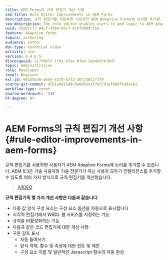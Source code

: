 ```yaml
---
title: AEM Forms의 규칙 편집기 개선 사항
seo-title: Rule Editor Improvements in AEM Forms
description: 규칙 편집기를 사용하면 사용자가 AEM Adaptive Forms에 논리를 추가할 수 있습니다. AEM 6.3은 기술 사용자와 기술 전문가가 아닌 사용자 모두가 인텔리전스를 추가할 수 있도록 여러 가지 방식으로 규칙 편집기를 개선했습니다.
seo-description: The rule editor enables users to add logic to AEM Adaptive Forms. AEM 6.3 improves the rule editor in several ways making it easier and faster for both technical and non-technical users alike to add intelligence.
uuid: 35e8cc7c-04cf-43b4-bbc7-41bfd909cfba
feature: Adaptive Forms
topics: authoring
audience: author
doc-type: technical video
activity: use
version: 6.4,6.5
discoiquuid: 51750b3f-1fda-43ae-b3ed-1eede83b19d5
topic: Administration
role: Developer
level: Beginner
exl-id: 98a35bd9-a659-41f9-a772-267730c1f579
source-git-commit: d7b1ab815d9c8a0d0342f7b57d1efb08fb39a26a
workflow-type: tm+mt
source-wordcount: '145'
ht-degree: 0%

---
```


# AEM Forms의 규칙 편집기 개선 사항 {#rule-editor-improvements-in-aem-forms}

규칙 편집기를 사용하면 사용자가 AEM Adaptive Forms에 논리를 추가할 수 있습니다. AEM 6.3은 기술 사용자와 기술 전문가가 아닌 사용자 모두가 인텔리전스를 추가할 수 있도록 여러 가지 방식으로 규칙 편집기를 개선했습니다.

>[!VIDEO](https://video.tv.adobe.com/v/19653?quality=9&learn=on)

**규칙 편집기의 몇 가지 개선 사항은 다음과 같습니다.**

* 다중 값 양식 구성 요소는 구성 요소 옵션을 자동으로 표시합니다
* 시각적 편집기에서 WSDL 웹 서비스를 지정하는 기능
* 규칙을 비활성화하는 기능
* 다음과 같은 코드 편집기에 대한 개선 사항:
* 구문 강조 표시
   * 자동 들여쓰기
   * 양식 객체, 함수 및 속성에 대한 힌트 및 제안
   * 구성 요소 이름 및 일반적인 Javascript 함수의 자동 완성
